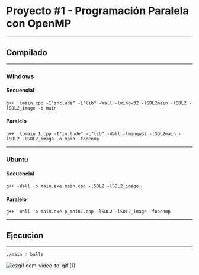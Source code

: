 # Proyecto #1 - Programación Paralela con OpenMP

<hr>

## Compilado

<hr>

### Windows
#### Secuencial

```
g++ .\main.cpp -I"include" -L"lib" -Wall -lmingw32 -lSDL2main -lSDL2 -lSDL2_image -o main
```

#### Paralelo

```
g++ .\pmain_1.cpp -I"include" -L"lib" -Wall -lmingw32 -lSDL2main -lSDL2 -lSDL2_image -o main -fopenmp
```

<hr>

### Ubuntu
#### Secuencial
```
g++ -Wall -o main.exe main.cpp -lSDL2 -lSDL2_image
```

#### Paralelo
```
g++ -Wall -o main.exe p_main1.cpp -lSDL2 -lSDL2_image -fopenmp
```


<hr>

## Ejecucion

<hr>

```
./main n_balls
```


![ezgif com-video-to-gif (1)](https://user-images.githubusercontent.com/28350445/226826695-3c27121c-7f45-4d39-b8dc-3fbfd747fa28.gif)
